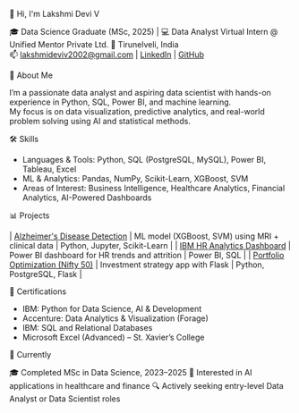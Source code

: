 👋 Hi, I'm Lakshmi Devi V

🎓 Data Science Graduate (MSc, 2025) | 💻 Data Analyst Virtual Intern @ Unified Mentor Private Ltd.
📍 Tirunelveli, India  
📫 lakshmideviv2002@gmail.com | [LinkedIn](https://www.linkedin.com/in/lakshmideviv02) | [GitHub](https://github.com/lakshmi1202)

🚀 About Me

I’m a passionate data analyst and aspiring data scientist with hands-on experience in Python, SQL, Power BI, and machine learning.  
My focus is on data visualization, predictive analytics, and real-world problem solving using AI and statistical methods.

🛠️ Skills

- Languages & Tools: Python, SQL (PostgreSQL, MySQL), Power BI, Tableau, Excel  
- ML & Analytics: Pandas, NumPy, Scikit-Learn, XGBoost, SVM  
- Areas of Interest: Business Intelligence, Healthcare Analytics, Financial Analytics, AI-Powered Dashboards  

📊 Projects

| [Alzheimer's Disease Detection](https://github.com/lakshmi1202/Alzheimers-Detection) | ML model (XGBoost, SVM) using MRI + clinical data | Python, Jupyter, Scikit-Learn |
| [IBM HR Analytics Dashboard](https://github.com/lakshmi1202/IBM-HR-Analytics) | Power BI dashboard for HR trends and attrition | Power BI, SQL |
| [Portfolio Optimization (Nifty 50)](https://github.com/lakshmi1202/Portfolio-Optimization-Nifty50) | Investment strategy app with Flask | Python, PostgreSQL, Flask |

📜 Certifications

- IBM: Python for Data Science, AI & Development  
- Accenture: Data Analytics & Visualization (Forage)  
- IBM: SQL and Relational Databases  
- Microsoft Excel (Advanced) – St. Xavier’s College

🎯 Currently

🎓 Completed MSc in Data Science, 2023–2025
🧠 Interested in AI applications in healthcare and finance
🔍 Actively seeking entry-level Data Analyst or Data Scientist roles
